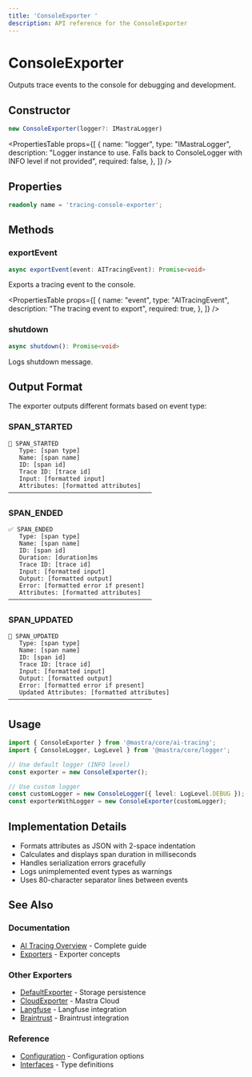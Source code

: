 ```yaml
---
title: 'ConsoleExporter '
description: API reference for the ConsoleExporter
---
```


# ConsoleExporter

Outputs trace events to the console for debugging and development.

## Constructor

```typescript
new ConsoleExporter(logger?: IMastraLogger)
```

<PropertiesTable
props={[
{
name: "logger",
type: "IMastraLogger",
description: "Logger instance to use. Falls back to ConsoleLogger with INFO level if not provided",
required: false,
},
]}
/>

## Properties

```typescript
readonly name = 'tracing-console-exporter';
```

## Methods

### exportEvent

```typescript
async exportEvent(event: AITracingEvent): Promise<void>
```

Exports a tracing event to the console.

<PropertiesTable
props={[
{
name: "event",
type: "AITracingEvent",
description: "The tracing event to export",
required: true,
},
]}
/>

### shutdown

```typescript
async shutdown(): Promise<void>
```

Logs shutdown message.

## Output Format

The exporter outputs different formats based on event type:

### SPAN_STARTED

```
🚀 SPAN_STARTED
   Type: [span type]
   Name: [span name]
   ID: [span id]
   Trace ID: [trace id]
   Input: [formatted input]
   Attributes: [formatted attributes]
────────────────────────────────────────
```

### SPAN_ENDED

```
✅ SPAN_ENDED
   Type: [span type]
   Name: [span name]
   ID: [span id]
   Duration: [duration]ms
   Trace ID: [trace id]
   Input: [formatted input]
   Output: [formatted output]
   Error: [formatted error if present]
   Attributes: [formatted attributes]
────────────────────────────────────────
```

### SPAN_UPDATED

```
📝 SPAN_UPDATED
   Type: [span type]
   Name: [span name]
   ID: [span id]
   Trace ID: [trace id]
   Input: [formatted input]
   Output: [formatted output]
   Error: [formatted error if present]
   Updated Attributes: [formatted attributes]
────────────────────────────────────────
```

## Usage

```typescript
import { ConsoleExporter } from '@mastra/core/ai-tracing';
import { ConsoleLogger, LogLevel } from '@mastra/core/logger';

// Use default logger (INFO level)
const exporter = new ConsoleExporter();

// Use custom logger
const customLogger = new ConsoleLogger({ level: LogLevel.DEBUG });
const exporterWithLogger = new ConsoleExporter(customLogger);
```

## Implementation Details

- Formats attributes as JSON with 2-space indentation
- Calculates and displays span duration in milliseconds
- Handles serialization errors gracefully
- Logs unimplemented event types as warnings
- Uses 80-character separator lines between events

## See Also

### Documentation

- [AI Tracing Overview](/docs/observability/ai-tracing/overview) - Complete guide
- [Exporters](/docs/observability/ai-tracing/overview#exporters) - Exporter concepts

### Other Exporters

- [DefaultExporter](/docs/reference/observability/ai-tracing/exporters/default-exporter) - Storage persistence
- [CloudExporter](/docs/reference/observability/ai-tracing/exporters/cloud-exporter) - Mastra Cloud
- [Langfuse](/docs/reference/observability/ai-tracing/exporters/langfuse) - Langfuse integration
- [Braintrust](/docs/reference/observability/ai-tracing/exporters/braintrust) - Braintrust integration

### Reference

- [Configuration](/docs/reference/observability/ai-tracing/configuration) - Configuration options
- [Interfaces](/docs/reference/observability/ai-tracing/interfaces) - Type definitions
